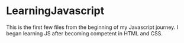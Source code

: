 # LearningJavascript
This is the first few files from the beginning of my Javascript journey. I began learning JS after becoming competent in HTML and CSS.
